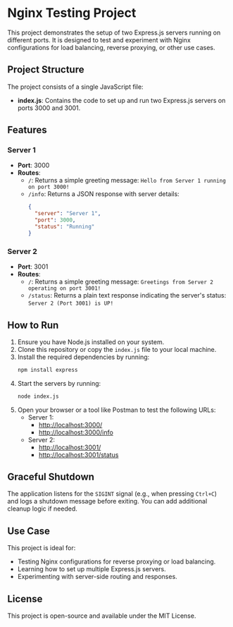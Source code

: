 # Nginx Testing Project

This project demonstrates the setup of two Express.js servers running on different ports. It is designed to test and experiment with Nginx configurations for load balancing, reverse proxying, or other use cases.

## Project Structure

The project consists of a single JavaScript file:

- **index.js**: Contains the code to set up and run two Express.js servers on ports 3000 and 3001.

## Features

### Server 1

- **Port**: 3000
- **Routes**:
  - `/`: Returns a simple greeting message: `Hello from Server 1 running on port 3000!`
  - `/info`: Returns a JSON response with server details:
    ```json
    {
      "server": "Server 1",
      "port": 3000,
      "status": "Running"
    }
    ```

### Server 2

- **Port**: 3001
- **Routes**:
  - `/`: Returns a simple greeting message: `Greetings from Server 2 operating on port 3001!`
  - `/status`: Returns a plain text response indicating the server's status: `Server 2 (Port 3001) is UP!`

## How to Run

1. Ensure you have Node.js installed on your system.
2. Clone this repository or copy the `index.js` file to your local machine.
3. Install the required dependencies by running:
   ```bash
   npm install express
   ```
4. Start the servers by running:
   ```bash
   node index.js
   ```
5. Open your browser or a tool like Postman to test the following URLs:
   - Server 1:
     - [http://localhost:3000/](http://localhost:3000/)
     - [http://localhost:3000/info](http://localhost:3000/info)
   - Server 2:
     - [http://localhost:3001/](http://localhost:3001/)
     - [http://localhost:3001/status](http://localhost:3001/status)

## Graceful Shutdown

The application listens for the `SIGINT` signal (e.g., when pressing `Ctrl+C`) and logs a shutdown message before exiting. You can add additional cleanup logic if needed.

## Use Case

This project is ideal for:

- Testing Nginx configurations for reverse proxying or load balancing.
- Learning how to set up multiple Express.js servers.
- Experimenting with server-side routing and responses.

## License

This project is open-source and available under the MIT License.
